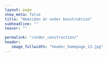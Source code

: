 ```yaml
---
layout: page
show_meta: false
title: "Hemsidan är under konstruktion"
subheadline: ""
teaser: ""

permalink: "/under_construction/"
header:
   image_fullwidth: "header_homepage_13.jpg"
---
```


